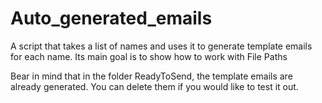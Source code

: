 # Auto_generated_emails
A script that takes a list of names and uses it to generate template emails for each name. Its main goal is to show how to work with File Paths 

Bear in mind that in the folder ReadyToSend, the template emails are already generated. You can delete them if you would like to test it out.
